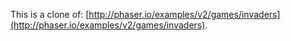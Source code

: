 This is a clone of: [http://phaser.io/examples/v2/games/invaders](http://phaser.io/examples/v2/games/invaders).

